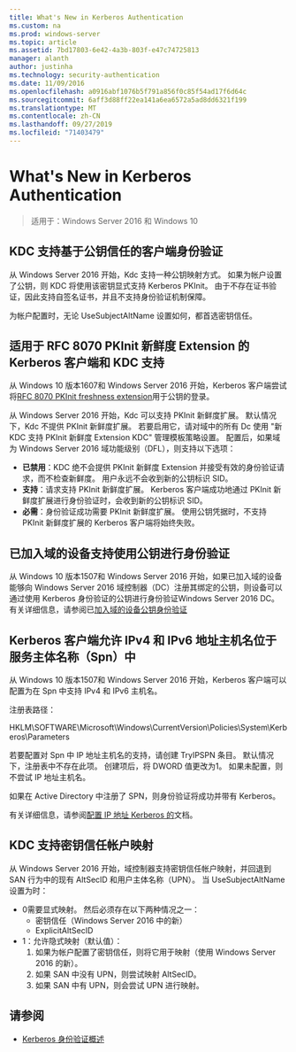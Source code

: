 ```yaml
---
title: What's New in Kerberos Authentication
ms.custom: na
ms.prod: windows-server
ms.topic: article
ms.assetid: 7bd17803-6e42-4a3b-803f-e47c74725813
manager: alanth
author: justinha
ms.technology: security-authentication
ms.date: 11/09/2016
ms.openlocfilehash: a0916abf1076b5f791a856f0c85f54ad17f6d64c
ms.sourcegitcommit: 6aff3d88ff22ea141a6ea6572a5ad8dd6321f199
ms.translationtype: MT
ms.contentlocale: zh-CN
ms.lasthandoff: 09/27/2019
ms.locfileid: "71403479"
---
```

# <a name="whats-new-in-kerberos-authentication"></a>What's New in Kerberos Authentication

>适用于：Windows Server 2016 和 Windows 10

## <a name="kdc-support-for-public-key-trust-based-client-authentication"></a>KDC 支持基于公钥信任的客户端身份验证

从 Windows Server 2016 开始，Kdc 支持一种公钥映射方式。 如果为帐户设置了公钥，则 KDC 将使用该密钥显式支持 Kerberos PKInit。 由于不存在证书验证，因此支持自签名证书，并且不支持身份验证机制保障。

为帐户配置时，无论 UseSubjectAltName 设置如何，都首选密钥信任。

## <a name="kerberos-client-and-kdc-support-for-rfc-8070-pkinit-freshness-extension"></a>适用于 RFC 8070 PKInit 新鲜度 Extension 的 Kerberos 客户端和 KDC 支持

从 Windows 10 版本1607和 Windows Server 2016 开始，Kerberos 客户端尝试将[RFC 8070 PKInit freshness extension](https://datatracker.ietf.org/doc/draft-ietf-kitten-pkinit-freshness/)用于公钥的登录。 

从 Windows Server 2016 开始，Kdc 可以支持 PKInit 新鲜度扩展。 默认情况下，Kdc 不提供 PKInit 新鲜度扩展。 若要启用它，请对域中的所有 Dc 使用 "新 KDC 支持 PKInit 新鲜度 Extension KDC" 管理模板策略设置。 配置后，如果域为 Windows Server 2016 域功能级别（DFL），则支持以下选项：

- **已禁用**：KDC 绝不会提供 PKInit 新鲜度 Extension 并接受有效的身份验证请求，而不检查新鲜度。 用户永远不会收到新的公钥标识 SID。
- **支持**：请求支持 PKInit 新鲜度扩展。 Kerberos 客户端成功地通过 PKInit 新鲜度扩展进行身份验证时，会收到新的公钥标识 SID。
- **必需**：身份验证成功需要 PKInit 新鲜度扩展。 使用公钥凭据时，不支持 PKInit 新鲜度扩展的 Kerberos 客户端将始终失败。

## <a name="domain-joined-device-support-for-authentication-using-public-key"></a>已加入域的设备支持使用公钥进行身份验证

从 Windows 10 版本1507和 Windows Server 2016 开始，如果已加入域的设备能够向 Windows Server 2016 域控制器（DC）注册其绑定的公钥，则设备可以通过使用 Kerberos 身份验证的公钥进行身份验证Windows Server 2016 DC。 有关详细信息，请参阅已[加入域的设备公钥身份验证](Domain-joined-Device-Public-Key-Authentication.md)

## <a name="kerberos-clients-allow-ipv4-and-ipv6-address-hostnames-in-service-principal-names-spns"></a>Kerberos 客户端允许 IPv4 和 IPv6 地址主机名位于服务主体名称（Spn）中

从 Windows 10 版本1507和 Windows Server 2016 开始，Kerberos 客户端可以配置为在 Spn 中支持 IPv4 和 IPv6 主机名。 

注册表路径：

HKLM\SOFTWARE\Microsoft\Windows\CurrentVersion\Policies\System\Kerberos\Parameters

若要配置对 Spn 中 IP 地址主机名的支持，请创建 TryIPSPN 条目。 默认情况下，注册表中不存在此项。 创建项后，将 DWORD 值更改为1。 如果未配置，则不尝试 IP 地址主机名。

如果在 Active Directory 中注册了 SPN，则身份验证将成功并带有 Kerberos。 

有关详细信息，请参阅[配置 IP 地址 Kerberos 的](configuring-kerberos-over-ip.md)文档。

## <a name="kdc-support-for-key-trust-account-mapping"></a>KDC 支持密钥信任帐户映射

从 Windows Server 2016 开始，域控制器支持密钥信任帐户映射，并回退到 SAN 行为中的现有 AltSecID 和用户主体名称（UPN）。 当 UseSubjectAltName 设置为时：

- 0需要显式映射。 然后必须存在以下两种情况之一：
    - 密钥信任（Windows Server 2016 中的新）
    - ExplicitAltSecID
- 1：允许隐式映射（默认值）：
    1. 如果为帐户配置了密钥信任，则将它用于映射（使用 Windows Server 2016 的新）。
    2. 如果 SAN 中没有 UPN，则尝试映射 AltSecID。
    3. 如果 SAN 中有 UPN，则会尝试 UPN 进行映射。

## <a name="see-also"></a>请参阅

- [Kerberos 身份验证概述](kerberos-authentication-overview.md)
